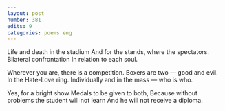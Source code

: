 ```yaml
---
layout: post
number: 381
edits: 9
categories: poems eng
---
```


Life and death in the stadium
And for the stands, where the spectators.
Bilateral confrontation
In relation to each soul. 

Wherever you are, there is a competition.
Boxers are two — good and evil.
In the Hate-Love ring.
Individually and in the mass — who is who.

Yes, for a bright show
Medals to be given to both,
Because without problems the student will not learn
And he will not receive a diploma.
